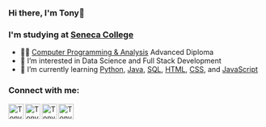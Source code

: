 ### Hi there, I'm Tony👋
### I'm studying at [Seneca College](https://www.senecacollege.ca/home.html)

- 👨‍💻 [Computer Programming & Analysis](https://www.senecacollege.ca/programs/fulltime/CPA.html) Advanced Diploma
- 👀 I’m interested in Data Science and Full Stack Development
- 🌱 I’m currently learning [Python](https://docs.python.org/3/library/index.html), [Java](https://dev.java/learn/), [SQL](https://www.microsoft.com/en-us/sql-server/sql-server-downloads), [HTML](https://www.w3schools.com/html/), [CSS](https://www.w3schools.com/css/), and [JavaScript](https://www.javascript.com/learn)

### Connect with me:
<a href="mailto:rta480626@gmail.com"><img align="left" alt="Tony | Gmail" width="30px" src="https://user-images.githubusercontent.com/85498401/169121662-0519961d-91eb-4c21-acd2-677330734f6b.png"/></a>
[<img align="left" alt="Tony | LinkedIn" width="30px" src="https://user-images.githubusercontent.com/85498401/158425770-5bf4e358-d2e8-49a0-b8a0-e9edfa6a2f16.png"/>](https://www.linkedin.com/in/triteb-rojsawangthip/)
[<img align="left" alt="Tony | Instagram" width="30px" src="https://user-images.githubusercontent.com/85498401/155031196-9e759d41-3199-4603-87e7-048a38972ceb.png"/>](https://www.instagram.com/tony22180/)
[<img align="left" alt="Tony | Discord" width="30px" src="https://user-images.githubusercontent.com/85498401/155056362-ca621596-aa70-4079-9b86-723a4b8fd585.png"/>](https://discord.com/users/326811469381632004)

<!---
Tony22180/Tony22180 is a ✨ special ✨ repository because its `README.md` (this file) appears on your GitHub profile.
You can click the Preview link to take a look at your changes.

Note thing of a way to change front-end profile
--->
